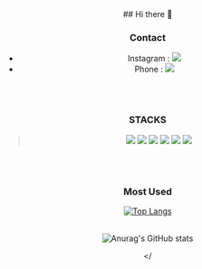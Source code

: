 <div align=center>
## Hi there 👋
<br>

### Contact
- Instagram : <a href="instagram.com" target="_blank"><img src="https://img.shields.io/badge/Junm0no-E4405F?style=flat&logo=Instagram&logoColor=white"/></a><br>
- Phone : <img src="https://img.shields.io/badge/01053571909-000000?style=flat&logo=Apple&logoColor=white">
<br>
<br>

### STACKS<br>
><img src="https://img.shields.io/badge/C-A8B9CC?style=flat&logo=C&logoColor=white"/>
><img src="https://img.shields.io/badge/C샵-A8B9CC?style=flat&logo=C&logoColor=white"/>
><img src="https://img.shields.io/badge/JavaScript-F7DF1E?style=flat&logo=JavaScript&logoColor=white"/>
><img src="https://img.shields.io/badge/AndroidStudio-3DDC84?style=flat&logo=Android Studio&logoColor=white"/>
><img src="https://img.shields.io/badge/ReactNative-61DAFB?style=flat&logo=React&logoColor=white"/>
><img src="https://img.shields.io/badge/MySql-4479A1?style=flat&logo=MySql&logoColor=white"/>
<br>
<br>

### Most Used
[![Top Langs](https://github-readme-stats.vercel.app/api/top-langs/?username=Juunnmmoo&layout=compact)](https://github.com/Juunnmmoo/github-readme-stats)
<br>
<br>

![Anurag's GitHub stats](https://github-readme-stats.vercel.app/api?username=Juunnmmoo&show_icons=true&theme=flag-india)

</
